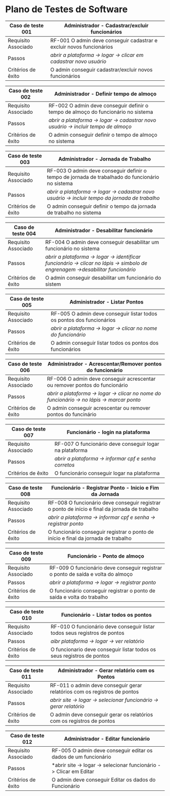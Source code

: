 # Plano de Testes de Software



| Caso de teste 001 | Administrador - Cadastrar/excluir funcionários  |
|------|----------------------------------------------------------------------|
|Requisito Associado |RF-001	O admin deve conseguir cadastrar e excluir novos funcionários |
| Passos | *abrir a plataforma -> logar -> clicar em cadastrar novo usuário* |
| Critérios de êxito | O admin conseguir cadastrar/excluir novos funcionários |

| Caso de teste 002 | Administrador - Definir tempo de almoço |
|------|----------------------------------------------------------------------|
|Requisito Associado | RF-002	O admin deve conseguir definir o tempo de almoço do funcionário no sistema |
| Passos | *abrir a plataforma -> logar -> cadastrar novo usuário -> incluir tempo de almoço* |
| Critérios de êxito | O admin conseguir definir o tempo de almoço no sistema|

| Caso de teste 003 | Administrador - Jornada de Trabalho  |
|------|----------------------------------------------------------------------|
|Requisito Associado | RF-003	O admin deve conseguir definir o tempo de jornada de trabalhado do funcionário no sistema|
| Passos | *abrir a plataforma -> logar -> cadastrar novo usuário -> incluir tempo da jornada de trabalho*|
| Critérios de êxito | O admin conseguir definir o tempo da jornada de trabalho no sistema |

| Caso de teste 004 | Administrador - Desabilitar funcionário |
|------|----------------------------------------------------------------------|
|Requisito Associado | RF-004	O admin deve conseguir desabilitar um funcionário no sistema |
| Passos | *abrir a plataforma -> logar -> identificar funcionário -> clicar no lápis -> simbolo de engrenagem ->desabilitar funcionário* |
| Critérios de êxito | O admin conseguir desabilitar um funcionário do sistem  |

| Caso de teste 005 |Administrador - Listar Pontos |
|------|----------------------------------------------------------------------|
|Requisito Associado |RF-005	O admin deve conseguir listar todos os pontos dos funcionários  |
| Passos | *abrir a plataforma -> logar -> clicar no nome do funcionário* |
| Critérios de êxito | O admin conseguir listar todos os pontos dos funcionários |

| Caso de teste 006 | Administrador - Acrescentar/Remover pontos do funcionário  |
|------|----------------------------------------------------------------------|
|Requisito Associado |RF-006	O admin deve conseguir acrescentar ou remover pontos do funcionário  |
| Passos | *abrir a plataforma -> logar -> clicar no nome do funcionário -> no lápis -> marcar ponto* |
| Critérios de êxito | O admin conseguir acrescentar ou remover pontos do funcinário |

| Caso de teste 007 | Funcionário - login na plataforma  |
|------|----------------------------------------------------------------------|
|Requisito Associado | RF-007	O funcionário deve conseguir logar na plataforma  |
| Passos | *abrir a plataforma -> informar cpf e senha corretos* |
| Critérios de êxito | O funcionário conseguir logar na plataforma |

| Caso de teste 008 | Funcionário - Registrar Ponto - Inicio e Fim da Jornada  |
|------|----------------------------------------------------------------------|
|Requisito Associado |RF-008	O funcionário deve conseguir registrar o ponto de início e final da jornada de trabalho  |
| Passos | *abrir a plataforma -> informar cpf e senha -> registrar ponto* |
| Critérios de êxito | O funcionário conseguir registrar o ponto de início e final da jornada de trabalho|

| Caso de teste 009 | Funcionário - Ponto de almoço  |
|------|----------------------------------------------------------------------|
|Requisito Associado |RF-009	O funcionário deve conseguir registrar o ponto de saída e volta do almoço  |
| Passos | *abrir a plataforma -> logar -> registrar ponto* |
| Critérios de êxito | O funcionário conseguir registrar o ponto de saída e volta do trabalho |

| Caso de teste 010 | Funcionário - Listar todos os pontos |
|------|----------------------------------------------------------------------|
|Requisito Associado | RF-010	O funcionário deve conseguir listar todos seus registros de pontos |
| Passos | *aibr plataforma -> logar -> ver relatório* |
| Critérios de êxito | O funcionario deve conseguir listar todos os seus registros de pontos |

| Caso de teste 011 | Administrador - Gerar relatório com os Pontos  |
|------|----------------------------------------------------------------------|
|Requisito Associado | RF-011	o admin deve conseguir gerar relatórios com os registros de pontos  |
| Passos | *abrir site -> logar -> selecionar funcionário -> gerar relatório* |
| Critérios de êxito | O admin deve conseguir gerar os relatórios com os registros de pontos|

| Caso de teste 012 | Administrador - Editar funcionário  |
|------|----------------------------------------------------------------------|
|Requisito Associado | RF-005	O admin deve conseguir editar os dados de um funcionário  |
| Passos | *abrir site -> logar -> selecionar funcionário -> Clicar em Editar |
| Critérios de êxito | O admin deve conseguir Editar os dados do Funcionário|

